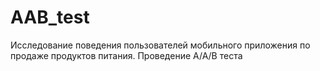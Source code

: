 # AAB_test
Исследование поведения пользователей мобильного приложения по продаже продуктов питания. Проведение А/А/В теста
